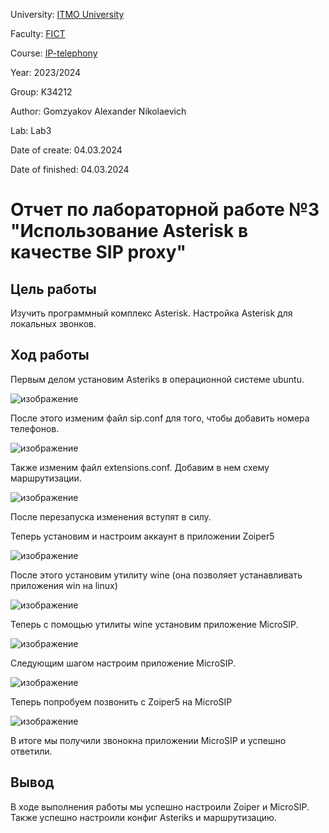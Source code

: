 University: [ITMO University](https://itmo.ru/ru/)

Faculty: [FICT](https://fict.itmo.ru)

Course: [IP-telephony](https://github.com/itmo-ict-faculty/ip-telephony)

Year: 2023/2024

Group: K34212

Author: Gomzyakov Alexander Nikolaevich

Lab: Lab3

Date of create: 04.03.2024

Date of finished: 04.03.2024

# Отчет по лабораторной работе №3 "Использование Asterisk в качестве SIP proxy" #

## Цель работы ##

Изучить программный комплекс Asterisk. Настройка Asterisk для локальных звонков.

## Ход работы ##

Первым делом установим Asteriks в операционной системе ubuntu.

![изображение](https://github.com/fiji6479/2023_2024-ip-telephony-k34212-Gomzyakov-Alexander/assets/71012423/eb46de63-d4a1-476d-881e-a714cede3193)

После этого изменим файл sip.conf для того, чтобы добавить номера телефонов.

![изображение](https://github.com/fiji6479/2023_2024-ip-telephony-k34212-Gomzyakov-Alexander/assets/71012423/4348afcb-4cc2-4751-b63f-bb9d0264cef2)

Также изменим файл extensions.conf. Добавим в нем схему маршрутизации.

![изображение](https://github.com/fiji6479/2023_2024-ip-telephony-k34212-Gomzyakov-Alexander/assets/71012423/ff11875d-aa3d-4b04-9654-ab8e1e9f362a)

После перезапуска изменения вступят в силу.

Теперь установим и настроим аккаунт в приложении Zoiper5

![изображение](https://github.com/fiji6479/2023_2024-ip-telephony-k34212-Gomzyakov-Alexander/assets/71012423/8415d816-9686-4420-af24-b29d0ebb3eb9)

После этого установим утилиту wine (она позволяет устанавливать приложения win на linux)

![изображение](https://github.com/fiji6479/2023_2024-ip-telephony-k34212-Gomzyakov-Alexander/assets/71012423/7f8be8e7-aadf-4bb7-8614-7e63dfbbb99f)

Теперь с помощью утилиты wine установим приложение MicroSIP.

![изображение](https://github.com/fiji6479/2023_2024-ip-telephony-k34212-Gomzyakov-Alexander/assets/71012423/376c31f5-54ec-49c9-bcd2-e68a52be43a7)

Следующим шагом настроим приложение MicroSIP.

![изображение](https://github.com/fiji6479/2023_2024-ip-telephony-k34212-Gomzyakov-Alexander/assets/71012423/773b9ac3-b8f8-4241-9f53-4c57cd4ef97b)

Теперь попробуем позвонить с Zoiper5 на MicroSIP

![изображение](https://github.com/fiji6479/2023_2024-ip-telephony-k34212-Gomzyakov-Alexander/assets/71012423/3cd3d601-70f0-46bf-9fee-3e0afb22a4de)

В итоге мы получили звонокна приложении MicroSIP и успешно ответили.

## Вывод ##
В ходе выполнения работы мы успешно настроили Zoiper и MicroSIP. Также успешно настроили конфиг Asteriks и маршрутизацию.
